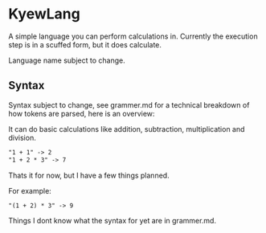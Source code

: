 # KyewLang

A simple language you can perform calculations in.
Currently the execution step is in a scuffed form, but it does calculate.

Language name subject to change.

## Syntax

Syntax subject to change, see grammer.md for a technical 
breakdown of how tokens are parsed, here is an overview:

It can do basic calculations like addition, subtraction, 
multiplication and division.
```txt
"1 + 1" -> 2
"1 + 2 * 3" -> 7
```
Thats it for now, but I have a few things planned. 

For example:
```
"(1 + 2) * 3" -> 9
```
Things I dont know what the syntax for yet are in grammer.md.
